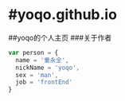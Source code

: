 #yoqo.github.io
===================
##yoqo的个人主页
###关于作者
```javascript
var person = {
  name = '童永全',
  nickName = 'yoqo',
  sex = 'man',
  job = 'frontEnd'
}
```
